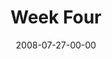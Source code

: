 ---
layout: message
category: message
series: "One"
title: "Week Four"
date: 2008-07-27-00-00
message_id: 508
audio: "http://s3.amazonaws.com/crossroads-media/messages/audio/One-4.mp3"
audio-duration: "38:44"
description: "Guest Harvey Carey speaks about grace, judgment and becoming one."
video: "http://s3.amazonaws.com/crossroads-media/messages/video/One-4.mp4"
video-duration: "38:44"
video-image: "http://s3.amazonaws.com/crossroads-media/images/one-4-still.jpg"
program: "http://s3.amazonaws.com/crossroads-media/documents/0726_27Program.pdf"
notes-description: ""
notes: "http://s3.amazonaws.com/crossroads-media/documents/SN_07-27-08.pdf"
notes-title: "One (Week Four) - Study Notes"
explicit: false
---